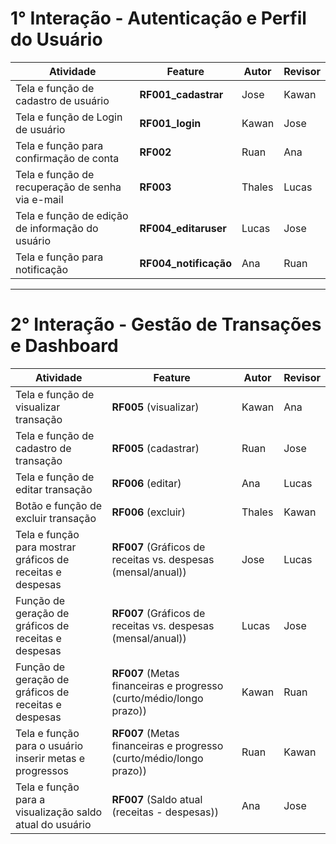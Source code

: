 # 1° Interação - Autenticação e Perfil do Usuário

| Atividade | Feature | Autor | Revisor |
|-----------|---------|-------|---------|
| Tela e função de cadastro de usuário | **RF001_cadastrar** | Jose | Kawan |
| Tela e função de Login de usuário | **RF001_login** | Kawan | Jose |
| Tela e função para confirmação de conta | **RF002** | Ruan | Ana |
| Tela e função de recuperação de senha via e-mail | **RF003** | Thales | Lucas |
| Tela e função de edição de informação do usuário | **RF004_editaruser** | Lucas | Jose |
| Tela e função para notificação | **RF004_notificação** | Ana | Ruan |

---

# 2° Interação - Gestão de Transações e **Dashboard**

| Atividade | Feature | Autor | Revisor |
|-----------|---------|-------|---------|
| Tela e função de visualizar transação | **RF005** (visualizar) | Kawan | Ana |
| Tela e função de cadastro de transação | **RF005** (cadastrar) | Ruan | Jose |
| Tela e função de editar transação | **RF006** (editar) | Ana | Lucas |
| Botão e função de excluir transação | **RF006** (excluir) | Thales | Kawan |
| Tela e função para mostrar gráficos de receitas e despesas | **RF007** (Gráficos de receitas vs. despesas (mensal/anual)) | Jose | Lucas |
| Função de geração de gráficos de receitas e despesas | **RF007** (Gráficos de receitas vs. despesas (mensal/anual)) | Lucas | Jose |
| Função de geração de gráficos de receitas e despesas | **RF007** (Metas financeiras e progresso (curto/médio/longo prazo)) | Kawan | Ruan |
| Tela e função para o usuário inserir metas e progressos | **RF007** (Metas financeiras e progresso (curto/médio/longo prazo)) | Ruan | Kawan |
| Tela e função para a visualização saldo atual do usuário | **RF007** (Saldo atual (receitas - despesas)) | Ana | Jose |
